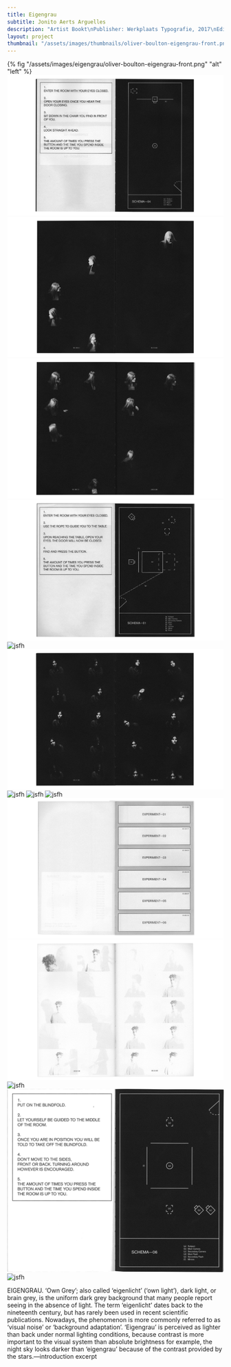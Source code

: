 ```yaml
---
title: Eigengrau
subtitle: Jonito Aerts Arguelles
description: "Artist Bookt\nPublisher: Werkplaats Typografie, 2017\nEditing & Design: Oliver Boulton\nEdition of 400, softback, 273pp.\nOffset black ×2, PMS ×1, foil block ×1\nSwiss bound, 215 × 270mm"
layout: project
thumbnail: "/assets/images/thumbnails/oliver-boulton-eigengrau-front.png"
---
```


{% fig "/assets/images/eigengrau/oliver-boulton-eigengrau-front.png" "alt" "left" %}
![jsfh](/assets/images/eigengrau/oliver-boulton-eigengrau-2.png)
![jsfh](/assets/images/eigengrau/oliver-boulton-eigengrau-3.png)
![jsfh](/assets/images/eigengrau/oliver-boulton-eigengrau-4.png)
![jsfh](/assets/images/eigengrau/oliver-boulton-eigengrau-5.png)
![jsfh](/assets/images/eigengrau/oliver-boulton-eigengrau-6.png)
![jsfh](/assets/images/eigengrau/oliver-boulton-eigengrau-7.png)
![jsfh](/assets/images/eigengrau/oliver-boulton-eigengrau-8.png)
![jsfh](/assets/images/eigengrau/oliver-boulton-eigengrau-9.png)
![jsfh](/assets/images/eigengrau/oliver-boulton-eigengrau-10.png)
![jsfh](/assets/images/eigengrau/oliver-boulton-eigengrau-11.png)
![jsfh](/assets/images/eigengrau/oliver-boulton-eigengrau-12.png)
![jsfh](/assets/images/eigengrau/oliver-boulton-eigengrau-13.png)
![jsfh](/assets/images/eigengrau/oliver-boulton-eigengrau-14.png)
![jsfh](/assets/images/eigengrau/oliver-boulton-eigengrau-15.png)

EIGENGRAU. ‘Own Grey’; also called ‘eigenlicht’ (‘own light’), dark light, or brain grey, is the uniform dark grey background that many people report seeing in the absence of light. The term ‘eigenlicht’ dates back to the nineteenth century, but has rarely been used in recent scientific publications. Nowadays, the phenomenon is more commonly referred to as ‘visual noise’ or ‘background adaptation’. ‘Eigengrau’ is perceived as lighter than back under normal lighting conditions, because contrast is more important to the visual system than absolute brightness for example, the night sky looks darker than ‘eigengrau’ because of the contrast provided by the stars.—introduction excerpt 